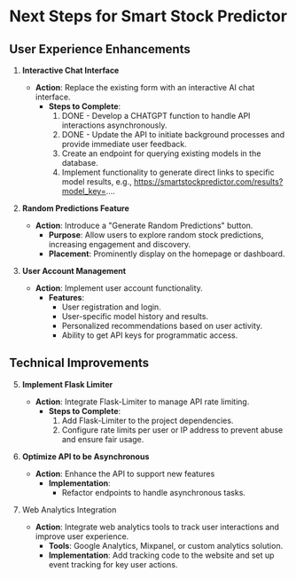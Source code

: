 # Next Steps for Smart Stock Predictor

## User Experience Enhancements

1. **Interactive Chat Interface**
   - **Action**: Replace the existing form with an interactive AI chat interface.
     - **Steps to Complete**:
       1. DONE - Develop a CHATGPT function to handle API interactions asynchronously.
       2. DONE - Update the API to initiate background processes and provide immediate user feedback.
       3. Create an endpoint for querying existing models in the database.
       4. Implement functionality to generate direct links to specific model results, e.g., https://smartstockpredictor.com/results?model_key=....

2. **Random Predictions Feature**
   - **Action**: Introduce a "Generate Random Predictions" button.
     - **Purpose**: Allow users to explore random stock predictions, increasing engagement and discovery.
     - **Placement**: Prominently display on the homepage or dashboard.

3. **User Account Management**
   - **Action**: Implement user account functionality.
     - **Features**:
       - User registration and login.
       - User-specific model history and results.
       - Personalized recommendations based on user activity.
       - Ability to get API keys for programmatic access.
     

## Technical Improvements

5. **Implement Flask Limiter**
   - **Action**: Integrate Flask-Limiter to manage API rate limiting.
     - **Steps to Complete**:
       1. Add Flask-Limiter to the project dependencies.
       2. Configure rate limits per user or IP address to prevent abuse and ensure fair usage.

6. **Optimize API to be Asynchronous**
   - **Action**: Enhance the API to support new features
     - **Implementation**:
       - Refactor endpoints to handle asynchronous tasks.

7. Web Analytics Integration
   - **Action**: Integrate web analytics tools to track user interactions and improve user experience.
     - **Tools**: Google Analytics, Mixpanel, or custom analytics solution.
     - **Implementation**: Add tracking code to the website and set up event tracking for key user actions.
